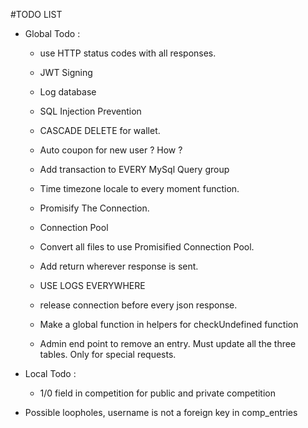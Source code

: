 #TODO LIST

- Global Todo : 
  - use HTTP status codes with all responses.
  - JWT Signing
  - Log database
  - SQL Injection Prevention
  - CASCADE DELETE for wallet.
  - Auto coupon for new user ? How ?
  - Add transaction to EVERY MySql Query group
  - Time timezone locale to every moment function.
  - Promisify The Connection.
  - Connection Pool
  - Convert all files to use Promisified Connection Pool.
  - Add return wherever response is sent.
  - USE LOGS EVERYWHERE
  - release connection before every json response.
  - Make a global function in helpers for checkUndefined function

  - Admin end point to remove an entry. Must update all the three tables. Only for special requests.

- Local Todo :
  - 1/0 field in competition for public and private competition

- Possible loopholes, username is not a foreign key in comp_entries